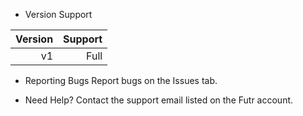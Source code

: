 * Version Support
  
| **Version** | **Support** |
|------------:|------------:|
|      v1     |     Full    |

* Reporting Bugs
  Report bugs on the Issues tab.

* Need Help?
  Contact the support email listed on the Futr account.
